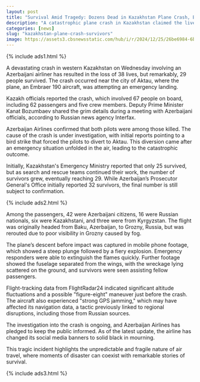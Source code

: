 ```yaml
---
layout: post
title: "Survival Amid Tragedy: Dozens Dead in Kazakhstan Plane Crash, But Many Survive"
description: "A catastrophic plane crash in Kazakhstan claimed the lives of 38 people, but thanks to quick action, 29 survived. The investigation into the cause continues."
categories: [news]
slug: "kazakhstan-plane-crash-survivors"
image: https://assets3.cbsnewsstatic.com/hub/i/r/2024/12/25/26be6984-6b6a-4d48-a254-8e66c2446ba2/thumbnail/620x465/efb7394f9bb2f9d564fc6cf489c00b6e/2024-12-25t081907z-1543872355-rc28wbafe87z-rtrmadp-3-kazakhstan-crash.jpg
---
```


{% include ads1.html %}

A devastating crash in western Kazakhstan on Wednesday involving an Azerbaijani airliner has resulted in the loss of 38 lives, but remarkably, 29 people survived. The crash occurred near the city of Aktau, where the plane, an Embraer 190 aircraft, was attempting an emergency landing.

Kazakh officials reported the crash, which involved 67 people on board, including 62 passengers and five crew members. Deputy Prime Minister Kanat Bozumbaev shared the grim details during a meeting with Azerbaijani officials, according to Russian news agency Interfax.

Azerbaijan Airlines confirmed that both pilots were among those killed. The cause of the crash is under investigation, with initial reports pointing to a bird strike that forced the pilots to divert to Aktau. This diversion came after an emergency situation unfolded in the air, leading to the catastrophic outcome.

Initially, Kazakhstan's Emergency Ministry reported that only 25 survived, but as search and rescue teams continued their work, the number of survivors grew, eventually reaching 29. While Azerbaijan’s Prosecutor General's Office initially reported 32 survivors, the final number is still subject to confirmation.

{% include ads2.html %}

Among the passengers, 42 were Azerbaijani citizens, 16 were Russian nationals, six were Kazakhstani, and three were from Kyrgyzstan. The flight was originally headed from Baku, Azerbaijan, to Grozny, Russia, but was rerouted due to poor visibility in Grozny caused by fog.

The plane’s descent before impact was captured in mobile phone footage, which showed a steep plunge followed by a fiery explosion. Emergency responders were able to extinguish the flames quickly. Further footage showed the fuselage separated from the wings, with the wreckage lying scattered on the ground, and survivors were seen assisting fellow passengers.

Flight-tracking data from FlightRadar24 indicated significant altitude fluctuations and a possible "figure-eight" maneuver just before the crash. The aircraft also experienced "strong GPS jamming," which may have affected its navigation data, a tactic previously linked to regional disruptions, including those from Russian sources.

The investigation into the crash is ongoing, and Azerbaijan Airlines has pledged to keep the public informed. As of the latest update, the airline has changed its social media banners to solid black in mourning.

This tragic incident highlights the unpredictable and fragile nature of air travel, where moments of disaster can coexist with remarkable stories of survival.

{% include ads3.html %}
